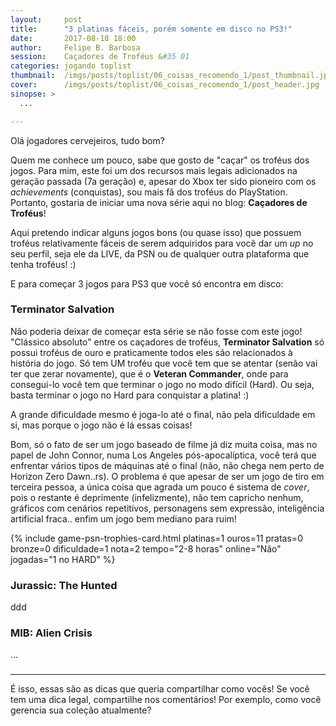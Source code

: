 ```yaml
---
layout:     post
title:      "3 platinas fáceis, porém somente em disco no PS3!"
date:       2017-08-18 18:00
author:     Felipe B. Barbosa
session:    Caçadores de Troféus &#35 01
categories: jogando toplist
thumbnail:  /imgs/posts/toplist/06_coisas_recomendo_1/post_thumbnail.jpg
cover:      /imgs/posts/toplist/06_coisas_recomendo_1/post_header.jpg
sinopse: >
  ...

---
```

Olá jogadores cervejeiros, tudo bom?

Quem me conhece um pouco, sabe que gosto de "caçar" os troféus dos jogos. Para mim, este foi um dos recursos mais legais adicionados na geração passada (7a geração) e, apesar do Xbox ter sido pioneiro com os *achievements* (conquistas), sou mais fã dos troféus do PlayStation. Portanto, gostaria de iniciar uma nova série aqui no blog: **Caçadores de Troféus**!

Aqui pretendo indicar alguns jogos bons (ou quase isso) que possuem troféus relativamente fáceis de serem adquiridos para você dar um *up* no seu perfil, seja ele da LIVE, da PSN ou de qualquer outra plataforma que tenha troféus! :)

E para começar 3 jogos para PS3 que você só encontra em disco:

### Terminator Salvation

Não poderia deixar de começar esta série se não fosse com este jogo! "Clássico absoluto" entre os caçadores de troféus, **Terminator Salvation** só possui troféus de ouro e praticamente todos eles são relacionados à história do jogo. Só tem UM troféu que você tem que se atentar (senão vai ter que zerar novamente), que é o **Veteran Commander**, onde para consegui-lo você tem que terminar o jogo no modo difícil (Hard). Ou seja, basta terminar o jogo no Hard para conquistar a platina! :)

A grande dificuldade mesmo é joga-lo até o final, não pela dificuldade em si, mas porque o jogo não é lá essas coisas!

Bom, só o fato de ser um jogo baseado de filme já diz muita coisa, mas no papel de John Connor, numa Los Angeles pós-apocalíptica, você terá que enfrentar vários tipos de máquinas até o final (não, não chega nem perto de Horizon Zero Dawn..rs). O problema é que apesar de ser um jogo de tiro em terceira pessoa, a única coisa que agrada um pouco é sistema de *cover*, pois o restante é deprimente (infelizmente), não tem capricho nenhum, gráficos com cenários repetitivos, personagens sem expressão, inteligência artificial fraca.. enfim um jogo bem mediano para ruim!

{% include game-psn-trophies-card.html
  platinas=1 ouros=11 pratas=0 bronze=0
  dificuldade=1 nota=2
  tempo="2-8 horas"
  online="Não"
  jogadas="1 no HARD" %}

### Jurassic: The Hunted

ddd


### MIB: Alien Crisis

...


###


---

É isso, essas são as dicas que queria compartilhar como vocês! Se você tem uma dica legal, compartilhe nos comentários! Por exemplo, como você gerencia sua coleção atualmente?
